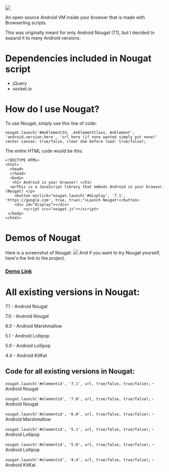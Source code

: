 ![](https://cdn.glitch.com/5b29fefa-b38c-4c05-8f15-47cd7f21fd6a%2FScreenshot%202021-01-28%20at%204.06.26%20PM.png?v=1611930143656)


An open-source Android VM inside your browser that is made with Browserling scripts. 

This was originally meant for only Android Nougat (7.1), but I decided to expand it to many Android versions.

# Dependencies included in Nougat script
- jQuery
- socket.io

# How do I use Nougat?
To use Nougat, simply use this line of code:


`nougat.launch('#AnElementId, .AnElementClass, AnElement', 'android.version.here', 'url here (if none wanted simply put none)' center canvas: true/false, clear dom before load: true/false);`



The entire HTML code would be this:
```
<!DOCTYPE HTML>
<html>
  <head>
  </head>
  <body>
   <h1> Android in your browser! </h1>
  <p>This is a JavaScript library that embeds Android in your browser. (Nougat) </p>
    <button onclick="nougat.launch('#display', '7.1', 'https://google.com', true, true);">Launch Nougat!</button>
    <div id="display"></div>
        <script src="nougat.js"></script>
 </body>
</html>
```
# Demos of Nougat
Here is a screenshot of Nougat:
![](https://cdn.glitch.com/5b29fefa-b38c-4c05-8f15-47cd7f21fd6a%2FScreenshot%202021-01-26%20at%206.49.03%20PM.png?v=1611708575415)
And if you want to try Nougat yourself, here's the link to the project.

### [Demo Link](https://unzor.github.io/Nougat)

# All existing versions in Nougat:
7.1 - Android Nougat

7.0 - Android Nougat

6.0 - Android Marshmallow

5.1 - Android Lollipop

5.0 - Android Lollipop

4.4 - Android KitKat



## Code for all existing versions in Nougat:

`nougat.launch('#elementid', '7.1', url, true/false, true/false);` - Android Nougat

`nougat.launch('#elementid', '7.0', url, true/false, true/false);` - Android Nougat

`nougat.launch('#elementid', '6.0', url, true/false, true/false);` - Android Marshmallow

`nougat.launch('#elementid', '5.1', url, true/false, true/false);` - Android Lollipop

`nougat.launch('#elementid', '5.0', url, true/false, true/false);` - Android Lollipop

`nougat.launch('#elementid', '4.4', url, true/false, true/false);` - Android KitKat

